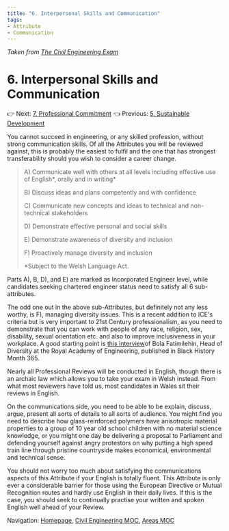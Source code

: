 ```yaml
---
title: "6. Interpersonal Skills and Communication"
tags: 
- Attribute
- Communication
---
```

*Taken from [The Civil Engineering Exam](https://thecivilengineeringexam.com/example-ice-written-exercise-submission/)*
# 6. Interpersonal Skills and Communication

👉 Next: [7. Professional Commitment](notes/Civil%20Engineering%20MOC/Professional%20Review%20MOC/7.%20Professional%20Commitment.md)
👈 Previous: [5. Sustainable Development](notes/Civil%20Engineering%20MOC/Professional%20Review%20MOC/5.%20Sustainable%20Development.md)

You cannot succeed in engineering, or any skilled profession, without strong communication skills. Of all the Attributes you will be reviewed against, this is probably the easiest to fulfil and the one that has strongest transferability should you wish to consider a career change.

> A) Communicate well with others at all levels including effective use of English*, orally and in writing*
> 
> B) Discuss ideas and plans competently and with confidence
> 
> C) Communicate new concepts and ideas to technical and non-technical stakeholders
> 
> D) Demonstrate effective personal and social skills
> 
> E) Demonstrate awareness of diversity and inclusion
> 
> F) Proactively manage diversity and inclusion
> 
> *Subject to the Welsh Language Act.

Parts A), B, D), and E) are marked as Incorporated Engineer level, while candidates seeking chartered engineer status need to satisfy all 6 sub-attributes.

The odd one out in the above sub-Attributes, but definitely not any less worthy, is F), managing diversity issues. This is a recent addition to ICE's criteria but is very important to 21st Century professionalism, as you need to demonstrate that you can work with people of any race, religion, sex, disability, sexual orientation etc. and also to improve inclusiveness in your workplace. A good starting point is [this interview](http://www.blackhistorymonth.org.uk/article/section/careers/diversity-in-engineering/)of Bola Fatimilehin, Head of Diversity at the Royal Academy of Engineering, published in Black History Month 365.

Nearly all Professional Reviews will be conducted in English, though there is an archaic law which allows you to take your exam in Welsh instead. From what most reviewers have told us, most candidates in Wales sit their reviews in English.

On the communications side, you need to be able to be explain, discuss, argue, present all sorts of details to all sorts of audience. You might find you need to describe how glass-reinforced polymers have anisotropic material properties to a group of 10 year old school children with no material science knowledge, or you might one day be delivering a proposal to Parliament and defending yourself against angry protestors on why putting a high speed train line through pristine countryside makes economical, environmental and technical sense.

You should not worry too much about satisfying the communications aspects of this Attribute if your English is totally fluent. This Attribute is only ever a considerable barrier for those using the European Directive or Mutual Recognition routes and hardly use English in their daily lives. If this is the case, you should seek to continually practise your written and spoken English well ahead of your Review.





Navigation: [Homepage](_index.md), [Civil Engineering MOC](notes/Civil%20Engineering%20MOC/Civil%20Engineering%20MOC.md), [Areas MOC](Areas%20MOC)
